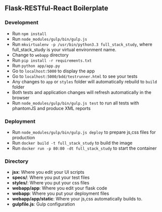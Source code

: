 ## Flask-RESTful-React Boilerplate

### Development
* Run `npm install`
* Run `node_modules/gulp/bin/gulp.js`
* Run `mkvirtualenv -p /usr/bin/python3.3 full_stack_study`, where full_stack_study is your virtual environment name.
* Change to `webapp` directory
* Run `pip install -r requirements.txt`
* Run `python app/app.py`
* Go to `localhost:5000` to display the app
* Go to `localhost:5000/bdd/testrunner.html` to see your tests
* Any changes to `app` or `styles` folder will automatically rebuild to `build` folder
* Both tests and application changes will refresh automatically in the browser
* Run `node_modules/gulp/bin/gulp.js test` to run all tests with phantomJS and produce XML reports

### Deployment
* Run `node_modules/gulp/bin/gulp.js deploy` to prepare js,css files for production
* Run `docker build -t full_stack_study` to build the image
* Run `docker run -p 80:80 -dt full_stack_study` to start the container

### Directory
* **jsx**: Where you edit your UI scripts
* **specs/**: Where you put your test files
* **styles/**: Where you put your css files
* **webapp/app**: Where you edit your flask code
* **webapp**: Where you put your deployment files
* **webapp/app/static**: Where your js,css automatically builds to.
* **gulpfile.js**: Gulp configuration

